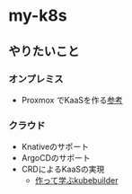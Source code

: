 # my-k8s


## やりたいこと
### オンプレミス
- Proxmox でKaaSを作る[参考](https://github.com/kubebn/talos-proxmox-kaas)

### クラウド
- Knativeのサポート
- ArgoCDのサポート
- CRDによるKaaSの実現
    - [作って学ぶkubebuilder](https://zoetrope.github.io/kubebuilder-training/)